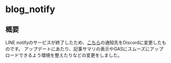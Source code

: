# blog_notify

## 概要
LINE notifyのサービスが終了したため、[こちら](https://github.com/motonum/blog_notify/ "motonum/blog_notify")の通知先をDiscordに変更したものです。 
アップデートにあたり、記事サマリの表示やGASにスムーズにアップロードできるよう環境を整えたりなどの変更をしました。
